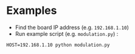# Examples

* Find the board IP address (e.g. `192.168.1.10`)
* Run example script (e.g. `modulation.py`) :

```
HOST=192.168.1.10 python modulation.py
```
